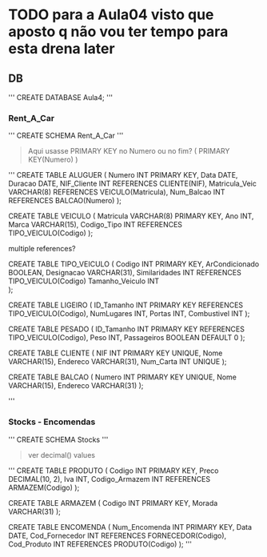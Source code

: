 # TODO para a Aula04 visto que aposto q não vou ter tempo para esta drena later

## DB
'''
CREATE DATABASE Aula4;
'''

### Rent_A_Car
'''
CREATE SCHEMA Rent_A_Car
'''

> Aqui usasse PRIMARY KEY no Numero ou no fim? ( PRIMARY KEY(Numero) )

'''
CREATE TABLE ALUGUER (
	Numero		INT		PRIMARY KEY,
	Data		DATE,
	Duracao		DATE,
	NIF_Cliente	INT		REFERENCES CLIENTE(NIF),
	Matricula_Veic	VARCHAR(8)	REFERENCES VEICULO(Matricula),
	Num_Balcao	INT		REFERENCES BALCAO(Numero)
);

CREATE TABLE VEICULO (
	Matricula	VARCHAR(8)	PRIMARY KEY,
	Ano		INT,
	Marca		VARCHAR(15),
	Codigo_Tipo	INT		REFERENCES TIPO_VEICULO(Codigo)	
);

multiple references?

CREATE TABLE TIPO_VEICULO (
	Codigo 		INT		PRIMARY KEY,
	ArCondicionado 	BOOLEAN,
	Designacao	VARCHAR(31),
	Similaridades	INT		REFERENCES TIPO_VEICULO(Codigo)
	Tamanho_Veiculo	INT  
);

CREATE TABLE LIGEIRO (
	ID_Tamanho	INT		PRIMARY KEY 		REFERENCES TIPO_VEICULO(Codigo),
	NumLugares	INT,
	Portas		INT,
	Combustivel	INT
);

CREATE TABLE PESADO (
        ID_Tamanho      INT             PRIMARY KEY 		REFERENCES TIPO_VEICULO(Codigo),
        Peso		INT,
        Passageiros     BOOLEAN		DEFAULT 0 
);

CREATE TABLE CLIENTE (
        NIF		INT             PRIMARY KEY             UNIQUE,
        Nome            VARCHAR(15),
        Endereco  	VARCHAR(31),
	Num_Carta 	INT		UNIQUE
);

CREATE TABLE BALCAO (
        Numero	        INT             PRIMARY KEY             UNIQUE,
        Nome            VARCHAR(15),
        Endereco        VARCHAR(31)
);

'''

### Stocks - Encomendas

'''
CREATE SCHEMA Stocks
'''

> ver decimal() values

'''
CREATE TABLE PRODUTO (
        Codigo          INT             PRIMARY KEY,
        Preco	        DECIMAL(10, 2),
        Iva 	        INT,
        Codigo_Armazem  INT             REFERENCES ARMAZEM(Codigo)
);

CREATE TABLE ARMAZEM (
        Codigo          INT             PRIMARY KEY,
        Morada		VARCHAR(31)
);

CREATE TABLE ENCOMENDA (
        Num_Encomenda   INT             PRIMARY KEY,
        Data	        DATE,
        Cod_Fornecedor  INT		REFERENCES FORNECEDOR(Codigo),
        Cod_Produto 	INT             REFERENCES PRODUTO(Codigo)
);
'''

